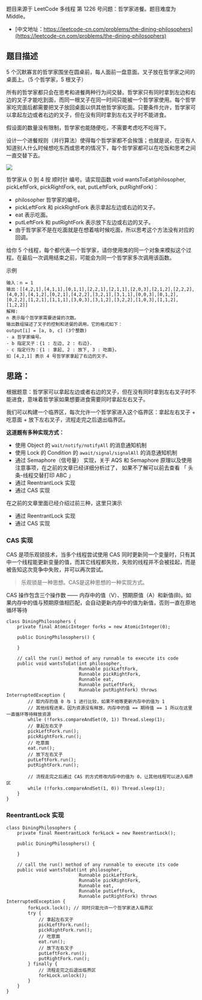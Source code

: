 题目来源于 LeetCode 多线程 第 1226 号问题：哲学家进餐。题目难度为 Middle。

* [中文地址：https://leetcode-cn.com/problems/the-dining-philosophers](https://leetcode-cn.com/problems/the-dining-philosophers)

## 题目描述

5 个沉默寡言的哲学家围坐在圆桌前，每人面前一盘意面。叉子放在哲学家之间的桌面上。（5 个哲学家，5 根叉子）

所有的哲学家都只会在思考和进餐两种行为间交替。哲学家只有同时拿到左边和右边的叉子才能吃到面，而同一根叉子在同一时间只能被一个哲学家使用。每个哲学家吃完面后都需要把叉子放回桌面以供其他哲学家吃面。只要条件允许，哲学家可以拿起左边或者右边的叉子，但在没有同时拿到左右叉子时不能进食。

假设面的数量没有限制，哲学家也能随便吃，不需要考虑吃不吃得下。

设计一个进餐规则（并行算法）使得每个哲学家都不会挨饿；也就是说，在没有人知道别人什么时候想吃东西或思考的情况下，每个哲学家都可以在吃饭和思考之间一直交替下去。

![](http://img.hi-dhl.com/16049695340941.jpg)

哲学家从 0 到 4 按 顺时针 编号。请实现函数 void wantsToEat(philosopher, pickLeftFork, pickRightFork, eat, putLeftFork, putRightFork)：

* philosopher 哲学家的编号。
* pickLeftFork 和 pickRightFork 表示拿起左边或右边的叉子。
* eat 表示吃面。
* putLeftFork 和 putRightFork 表示放下左边或右边的叉子。
* 由于哲学家不是在吃面就是在想着啥时候吃面，所以思考这个方法没有对应的回调。

给你 5 个线程，每个都代表一个哲学家，请你使用类的同一个对象来模拟这个过程。在最后一次调用结束之前，可能会为同一个哲学家多次调用该函数。

示例

```
输入：n = 1
输出：[[4,2,1],[4,1,1],[0,1,1],[2,2,1],[2,1,1],[2,0,3],[2,1,2],[2,2,2],[4,0,3],[4,1,2],[0,2,1],[4,2,2],[3,2,1],[3,1,1],[0,0,3],[0,1,2],[0,2,2],[1,2,1],[1,1,1],[3,0,3],[3,1,2],[3,2,2],[1,0,3],[1,1,2],[1,2,2]]
解释:
n 表示每个哲学家需要进餐的次数。
输出数组描述了叉子的控制和进餐的调用，它的格式如下：
output[i] = [a, b, c] (3个整数)
- a 哲学家编号。
- b 指定叉子：{1 : 左边, 2 : 右边}.
- c 指定行为：{1 : 拿起, 2 : 放下, 3 : 吃面}。
如 [4,2,1] 表示 4 号哲学家拿起了右边的叉子。
```


## 思路：

根据题意：哲学家可以拿起左边或者右边的叉子，但在没有同时拿到左右叉子时不能进食，意味着哲学家如果想要进食需要同时拿起左右叉子。

我们可以构建一个临界区，每次允许一个哲学家进入这个临界区：拿起左右叉子 + 吃意面 + 放下左右叉子，流程走完之后退出临界区。

**这道题有多种实现方式：**

* 使用 Object 的 `wait/notify/notifyAll` 的消息通知机制
* 使用 Lock 的 Condition 的 `await/signal/signalAll` 的消息通知机制
* 通过 Semaphore（信号量） 实现，关于 AQS 和 Semaphore 原理以及使用注意事项，在之前的文章已经详细分析过了， 如果不了解可以前去查看 「 头条-线程交替打印 ABC 」
* 通过 ReentrantLock 实现
* 通过 CAS 实现

在之前的文章里面已经介绍过前三种，这里只演示

* 通过 ReentrantLock 实现
* 通过 CAS 实现

### CAS 实现

CAS 是项乐观锁技术，当多个线程尝试使用 CAS 同时更新同一个变量时，只有其中一个线程能更新变量的值，而其它线程都失败，失败的线程并不会被挂起，而是被告知这次竞争中失败，并可以再次尝试。

> 乐观锁是一种思想。CAS是这种思想的一种实现方式。

CAS 操作包含三个操作数 —— 内存中的值（V）、预期原值（A）和新值(B)。如果内存中的值与预期原值相匹配，会自动更新内存中的值为新值，否则一直在原地循环等待


```
class DiningPhilosophers {
    private final AtomicInteger forks = new AtomicInteger(0);

    public DiningPhilosophers() {

    }

    // call the run() method of any runnable to execute its code
    public void wantsToEat(int philosopher,
                           Runnable pickLeftFork,
                           Runnable pickRightFork,
                           Runnable eat,
                           Runnable putLeftFork,
                           Runnable putRightFork) throws InterruptedException {
        // 取内存的值 0 与 1 进行比较，如果不相等更新内存中的值为 1
        // 其他线程进来，因为资源没有释放，内存中的值 == 期待值 == 1 所以在这里一直循环等待释放资源
        while (!forks.compareAndSet(0, 1)) Thread.sleep(1);
        // 拿起左右叉子
        pickLeftFork.run();
        pickRightFork.run(); 
        // 吃意面 
        eat.run();
        // 放下左右叉子
        putLeftFork.run();
        putRightFork.run();
        
        // 流程走完之后通过 CAS 的方式修改内存中的值为 0，让其他线程可以进入临界区
        while (!forks.compareAndSet(1, 0)) Thread.sleep(1);
    }
}
```


### ReentrantLock 实现

```
class DiningPhilosophers {
    private final ReentrantLock forkLock = new ReentrantLock();

    public DiningPhilosophers() {

    }

    // call the run() method of any runnable to execute its code
    public void wantsToEat(int philosopher,
                           Runnable pickLeftFork,
                           Runnable pickRightFork,
                           Runnable eat,
                           Runnable putLeftFork,
                           Runnable putRightFork) throws InterruptedException {
        forkLock.lock(); // 同时只能允许一个哲学家进入临界区
        try {
            // 拿起左右叉子
            pickLeftFork.run();
            pickRightFork.run(); 
            // 吃意面 
            eat.run();
            // 放下左右叉子
            putLeftFork.run();
            putRightFork.run();
        } finally {
            // 流程走完之后退出临界区
            forkLock.unlock();
        }
    }
}
```


